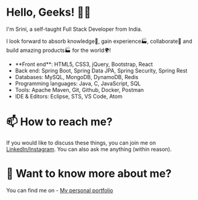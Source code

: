 # Hello, Geeks! 👋🏼 
I'm Srini, a self-taught Full Stack Developer from India.

I look forward to absorb knowledge🧠, gain experience🏭, collaborate🤝 and build amazing products🏭 for the world🌍!
<ul>
  <li>**Front end**: HTML5, CSS3, jQuery, Bootstrap, React</li>
  <li>Back end: Spring Boot, Spring Data JPA, Spring Security, Spring Rest</li>
  <li>Databases: MySQL, MongoDB, DynamoDB, Redis</li>
  <li>Programming languages: Java, C, JavaScript, SQL</li>
  <li>Tools: Apache Maven, Git, Github, Docker, Postman</li>
  <li>IDE & Editors: Eclipse, STS, VS Code, Atom</i>
</ul>

# 📫 How to reach me?
If you would like to discuss these things, you can join me on <a href="https://www.linkedin.com/in/srinivasan-gunasekaran/">LinkedIn/</a><a href="https://www.instagram.com/the._.antagonist/">Instagram</a>. You can also ask me anything (within reason).

# 💬 Want to know more about me?
You can find me on - <a href="https://srinivasan-guna.github.io/PortfolioResume/">My personal portfolio</a>
